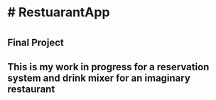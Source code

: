 <h1># RestuarantApp<h1>
<h2>Final Project<h2>
<p>This is my work in progress for a reservation system and drink mixer for an imaginary restaurant</p>

